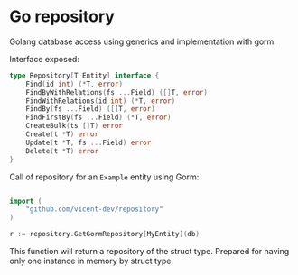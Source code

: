 # Go repository

Golang database access using generics and implementation with gorm.

Interface exposed:

```go
type Repository[T Entity] interface {
    Find(id int) (*T, error)
    FindByWithRelations(fs ...Field) ([]T, error)
    FindWithRelations(id int) (*T, error)
    FindBy(fs ...Field) ([]T, error)
    FindFirstBy(fs ...Field) (*T, error)
    CreateBulk(ts []T) error
    Create(t *T) error
    Update(t *T, fs ...Field) error
    Delete(t *T) error
}
```

Call of repository for an `Example` entity using Gorm:

```go

import (
    "github.com/vicent-dev/repository"
)

r := repository.GetGormRepository[MyEntity](db)

```

This function will return a repository of the struct type. 
Prepared for having only one instance in memory by struct type.

